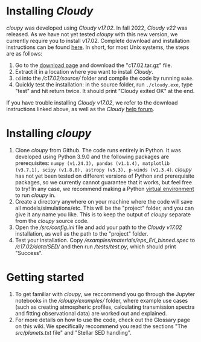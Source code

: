 # Installing _Cloudy_

_cloupy_ was developed using _Cloudy v17.02_. In fall 2022, _Cloudy v22_ was released. As we have not yet tested _cloupy_ with this new version, we currently require you to install v17.02. Complete download and installation instructions can be found [here](https://trac.nublado.org/wiki/StepByStep). In short, for most Unix systems, the steps are as follows:

1. Go to the [download page](https://data.nublado.org/cloudy_releases/c17/old/) and  download the "c17.02.tar.gz" file.
2. Extract it in a location where you want to install _Cloudy_.
3. `cd` into the _/c17.02/source/_ folder and compile the code by running `make`.
4. Quickly test the installation: in the source folder, run `./cloudy.exe`, type "test" and hit return twice. It should print "Cloudy exited OK" at the end.

If you have trouble installing _Cloudy v17.02_, we refer to the download instructions linked above, as well as the _Cloudy_ [help forum](https://cloudyastrophysics.groups.io/g/Main/topics).

# Installing _cloupy_

1. Clone _cloupy_ from Github. The code runs entirely in Python. It was developed using Python 3.9.0 and the following packages are prerequisites: `numpy (v1.24.3), pandas (v1.1.4), matplotlib (v3.7.1), scipy (v1.8.0), astropy (v5.3), p-winds (v1.3.4)`. _cloupy_ has not yet been tested on different versions of Python and prerequisite packages, so we currently cannot guarantee that it works, but feel free to try! In any case, we recommend making a Python [virtual environment](https://realpython.com/python-virtual-environments-a-primer/) to run _cloupy_ in.
2. Create a directory anywhere on your machine where the code will save all models/simulations/etc. This will be the "project" folder, and you can give it any name you like. This is to keep the output of _cloupy_ separate from the _cloupy_ source code.
3. Open the _/src/config.ini_ file and add your path to the _Cloudy v17.02_ installation, as well as the path to the "project" folder.
4. Test your installation. Copy _/examples/materials/eps_Eri_binned.spec_ to _/c17.02/data/SED/_ and then run _/tests/test.py_, which should print "Success".

# Getting started

1. To get familiar with _cloupy_, we reccommend you go through the Jupyter notebooks in the _/cloupy/examples/_ folder, where example use cases (such as creating atmospheric profiles, calculating transmission spectra and fitting observational data) are worked out and explained. 
2. For more details on how to use the code, check out the Glossary page on this wiki. We specifically reccommend you read the sections "The _src/planets.txt_ file" and "Stellar SED handling". 
